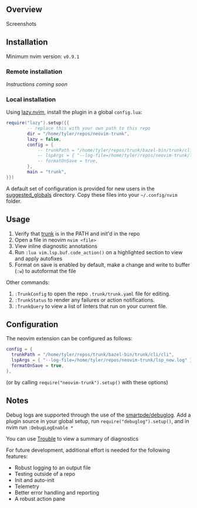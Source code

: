## Overview

Screenshots

## Installation

Minimum nvim version: `v0.9.1`

### Remote installation

_Instructions coming soon_

### Local installation

Using [lazy.nvim](https://github.com/folke/lazy.nvim), install the plugin in a global `config.lua`:

```lua
require("lazy").setup({{
		-- replace this with your own path to this repo
		dir = "/home/tyler/repos/neovim-trunk",
		lazy = false,
		config = {
			-- trunkPath = "/home/tyler/repos/trunk/bazel-bin/trunk/cli/cli",
			-- lspArgs = { "--log-file=/home/tyler/repos/neovim-trunk/lsp_new.log" },
			-- formatOnSave = true,
		},
		main = "trunk",
}})
```

A default set of configuration is provided for new users in the [suggested_globals](./suggested_globals/) directory. Copy these files into your `~/.config/nvim` folder.

## Usage

1. Verify that [trunk](https://docs.trunk.io/cli) is in the PATH and init'd in the repo
2. Open a file in neovim `nvim <file>`
3. View inline diagnostic annotations
4. Run `:lua vim.lsp.buf.code_action()` on a highlighted section to view and apply autofixes
5. Format on save is enabled by default, make a change and write to buffer (`:w`) to autoformat the file

Other commands:

1. `:TrunkConfig` to open the repo `.trunk/trunk.yaml` file for editing.
2. `:TrunkStatus` to render any failures or action notifications.
3. `:TrunkQuery` to view a list of linters that run on your current file.

## Configuration

The neovim extension can be configured as follows:

```lua
config = {
  trunkPath = "/home/tyler/repos/trunk/bazel-bin/trunk/cli/cli",
  lspArgs = { "--log-file=/home/tyler/repos/neovim-trunk/lsp_new.log" },
  formatOnSave = true,
},
```

(or by calling `require("neovim-trunk").setup()` with these options)

## Notes

Debug logs are supported through the use of the [smartpde/debuglog](https://github.com/smartpde/debuglog). Add a plugin source in your global setup, run `require("debuglog").setup()`, and in nvim run `:DebugLogEnable *`

You can use [Trouble](https://github.com/folke/trouble.nvim) to view a summary of diagnostics

For future development, additional effort is needed for the following features:

- Robust logging to an output file
- Testing outside of a repo
- Init and auto-init
- Telemetry
- Better error handling and reporting
- A robust action pane
